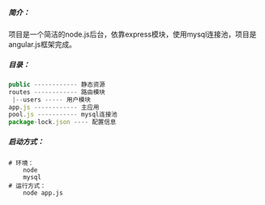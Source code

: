 ##### 简介：

项目是一个简洁的node.js后台，依靠express模块，使用mysql连接池，项目是angular.js框架完成。

##### 目录：

```javascript
public ------------ 静态资源
routes ------------ 路由模块
 |--users ----- 用户模块
app.js ------------ 主应用
pool.js ----------- mysql连接池
package-lock.json ---- 配置信息
```

##### 启动方式：

```mysql
# 环境：
    node
    mysql 
# 运行方式：
    node app.js
```



##### 